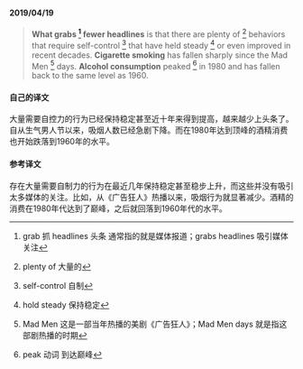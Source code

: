 #### 2019/04/19

> **What grabs [^1] fewer headlines** is that there are plenty of [^2] behaviors that require self-control [^3] that have held steady [^4] or even improved in recent decades. **Cigarette smoking** has fallen sharply since the Mad Men [^5] days. **Alcohol consumption** peaked [^6] in 1980 and has fallen back to the same level as 1960.



#### 自己的译文

大量需要自控力的行为已经保持稳定甚至近十年来得到提高，越来越少上头条了。自从生气男人节以来，吸烟人数已经急剧下降。而在1980年达到顶峰的酒精消费也开始跌落到1960年的水平。



#### 参考译文

存在大量需要自制力的行为在最近几年保持稳定甚至稳步上升，而这些并没有吸引太多媒体的关注。比如，从《广告狂人》热播以来，吸烟行为就显著减少。酒精的消费在1980年代达到了巅峰，之后就回落到1960年代的水平。



[^1]: grab 抓 headlines 头条 通常指的就是媒体报道；grabs headlines 吸引媒体关注
[^2]: plenty of 大量的
[^3]: self-control 自制
[^4]: hold steady 保持稳定
[^5]: Mad Men 这是一部当年热播的美剧《广告狂人》；Mad Men days 就是指这部剧热播的时期
[^6]: peak 动词 到达巅峰